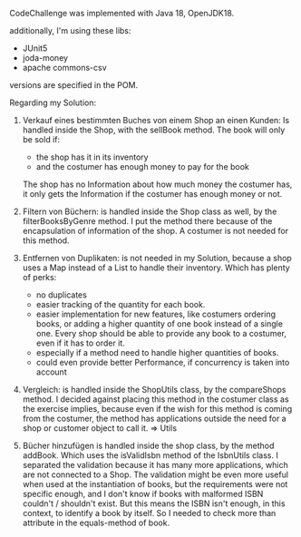 CodeChallenge was implemented with Java 18, OpenJDK18. 

additionally, I'm using these libs: 
- JUnit5
- joda-money
- apache commons-csv 

versions are specified in the POM.

Regarding my Solution:

1. Verkauf eines bestimmten Buches von einem Shop an einen Kunden:
   Is handled inside the Shop, with the sellBook method. The book will only
   be sold if:
   - the shop has it in its inventory 
   - and the costumer has enough money to pay for the book 
    
   The shop has no Information about how much money the costumer has, 
   it only gets the Information if the costumer has enough money or not.


2. Filtern von Büchern: 
   is handled inside the Shop class as well, by the
   filterBooksByGenre method. I put the method there because of the encapsulation
   of information of the shop. A costumer is not needed for this
   method.
    

3. Entfernen von Duplikaten:
   is not needed in my Solution, because a shop uses a Map instead of a List 
   to handle their inventory. Which has plenty of perks:
   - no duplicates
   - easier tracking of the quantity for each book.
   - easier implementation for new features, like costumers ordering
     books, or adding a higher quantity of one book instead of a single one.
     Every shop should be able to provide any book to a costumer, even if it has
     to order it.
   - especially if a method need to handle higher quantities of books.
   - could even provide better Performance, if concurrency is taken
     into account


4. Vergleich:
   is handled inside the ShopUtils class, by the compareShops method.
   I decided against placing this method in the costumer class as
   the exercise implies, because even if the wish for this
   method is coming from the costumer, the method has applications outside the need
   for a shop or customer object to call it. => Utils

5. Bücher hinzufügen
   is handled inside the shop class, by the method addBook. Which uses
   the isValidIsbn method of the IsbnUtils class. I separated the
   validation because it has many more applications, which are not connected to a Shop.
   The validation might be even more useful when used at the instantiation
   of books, but the requirements were not specific enough, and I don't know 
   if books with malformed ISBN couldn't / shouldn't exist. 
   But this means the ISBN isn't enough, in this context, to identify a book by itself.
   So I needed to check more than attribute in the equals-method of book.


